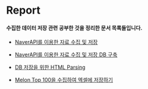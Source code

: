 # Report

#### 수집한 데이터 저장 관련 공부한 것을 정리한 문서 목록들입니다.

  + [NaverAPI를 이용한 자료 수집 및 저장](https://github.com/Gouwon/Report/blob/master/Data_store_0001.py) 
  
  + [NaverAPI를 이용한 자료 수집 및 저장 DB 구축](https://github.com/Gouwon/Report/blob/master/Data_store_0002.sql)

  + [DB 저장을 위한 HTML Parsing](https://github.com/Gouwon/Report/blob/master/Data_store_0003.py)

  + [Melon Top 100을 수집하여 엑셀에 저장하기](https://github.com/Gouwon/Report/blob/master/Data_store_0004.py)
